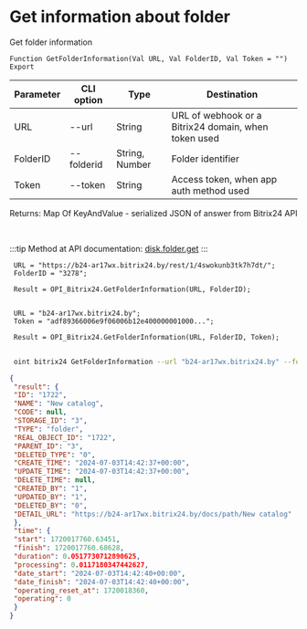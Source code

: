 ﻿---
sidebar_position: 1
---

# Get information about folder
 Get folder information



`Function GetFolderInformation(Val URL, Val FolderID, Val Token = "") Export`

 | Parameter | CLI option | Type | Destination |
 |-|-|-|-|
 | URL | --url | String | URL of webhook or a Bitrix24 domain, when token used |
 | FolderID | --folderid | String, Number | Folder identifier |
 | Token | --token | String | Access token, when app auth method used |

 
 Returns: Map Of KeyAndValue - serialized JSON of answer from Bitrix24 API

<br/>

:::tip
Method at API documentation: [disk.folder.get](https://dev.1c-bitrix.ru/rest_help/disk/folder/disk_folder_get.php)
:::
<br/>


```bsl title="Code example"
 URL = "https://b24-ar17wx.bitrix24.by/rest/1/4swokunb3tk7h7dt/";
 FolderID = "3278";
 
 Result = OPI_Bitrix24.GetFolderInformation(URL, FolderID);
 
 
 URL = "b24-ar17wx.bitrix24.by";
 Token = "adf89366006e9f06006b12e400000001000...";
 
 Result = OPI_Bitrix24.GetFolderInformation(URL, FolderID, Token);
```
	


```sh title="CLI command example"
 
 oint bitrix24 GetFolderInformation --url "b24-ar17wx.bitrix24.by" --folderid "2490" --token "56898d66006e9f06006b12e400000001000..."

```

```json title="Result"
{
 "result": {
 "ID": "1722",
 "NAME": "New catalog",
 "CODE": null,
 "STORAGE_ID": "3",
 "TYPE": "folder",
 "REAL_OBJECT_ID": "1722",
 "PARENT_ID": "3",
 "DELETED_TYPE": "0",
 "CREATE_TIME": "2024-07-03T14:42:37+00:00",
 "UPDATE_TIME": "2024-07-03T14:42:37+00:00",
 "DELETE_TIME": null,
 "CREATED_BY": "1",
 "UPDATED_BY": "1",
 "DELETED_BY": "0",
 "DETAIL_URL": "https://b24-ar17wx.bitrix24.by/docs/path/New catalog"
 },
 "time": {
 "start": 1720017760.63451,
 "finish": 1720017760.68628,
 "duration": 0.0517730712890625,
 "processing": 0.0117180347442627,
 "date_start": "2024-07-03T14:42:40+00:00",
 "date_finish": "2024-07-03T14:42:40+00:00",
 "operating_reset_at": 1720018360,
 "operating": 0
 }
}
```
